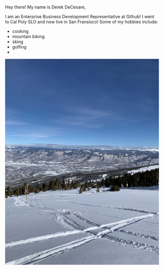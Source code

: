Hey there! My name is Derek DeCesare, 

I am an Enterprise Business Development Representative at Github! I went to Cal Poly SLO and now live in San Fransisco!
Some of my hobbies include:
- cooking
- mountain biking
- sking
- golfing
- 
![Mammoth Mountain, CA](IMG_1759.jpg)


